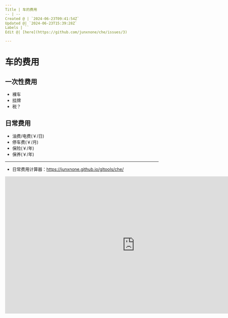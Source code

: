 ```yaml
---
Title | 车的费用
-- | --
Created @ | `2024-06-23T09:41:54Z`
Updated @| `2024-06-23T15:39:28Z`
Labels | ``
Edit @| [here](https://github.com/junxnone/che/issues/3)

---
```

# 车的费用

## 一次性费用
- 裸车
- 挂牌
- 税？

## 日常费用

- 油费/电费(￥/日)
- 停车费(￥/月)
- 保险(￥/年)
- 保养(￥/年)

----

- 日常费用计算器：https://junxnone.github.io/gltools/che/

<iframe
	src="https://junxnone-che.hf.space"
	frameborder="0"
	width="850"
	height="450"
></iframe>

